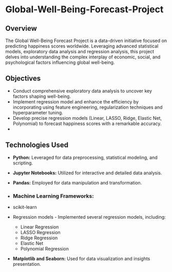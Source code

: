 # Global-Well-Being-Forecast-Project

## Overview

The Global Well-Being Forecast Project is a data-driven initiative focused on predicting happiness scores worldwide. Leveraging advanced statistical models, exploratory data analysis and regression analysis, this project delves into understanding the complex interplay of economic, social, and psychological factors influencing global well-being.

## Objectives

- Conduct comprehensive exploratory data analysis to uncover key factors shaping well-being.
- Implement regression model and enhance the efficiency by incorporating using feature engineering, regularization techniques and hyperparameter tuning.
- Develop precise regression models (Linear, LASSO, Ridge, Elastic Net, Polynomial) to forecast happiness scores with a remarkable accuracy.
- 
## Technologies Used

- **Python:** Leveraged for data preprocessing, statistical modeling, and scripting.
- **Jupyter Notebooks:** Utilized for interactive and detailed data analysis.
- **Pandas:** Employed for data manipulation and transformation.

- ### Machine Learning Frameworks:
- scikit-learn
- Regression models - Implemented several regression models, including:
  - Linear Regression
  - LASSO Regression
  - Ridge Regression
  - Elastic Net
  - Polynomial Regression
  
- **Matplotlib and Seaborn:** Used for data visualization and insights presentation.
